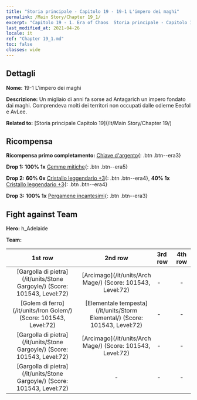 ```yaml
---
title: "Storia principale - Capitolo 19 - 19-1 L'impero dei maghi"
permalink: /Main Story/Chapter 19_1/
excerpt: "Capitolo 19 - 1. Era of Chaos  Storia principale - Capitolo 19_1. 19-1 L'impero dei maghi"
last_modified_at: 2021-04-26
locale: it
ref: "Chapter 19_1.md"
toc: false
classes: wide
---
```


## Dettagli

 **Nome:** 19-1 L'impero dei maghi

 **Descrizione:** Un migliaio di anni fa sorse ad Antagarich un impero fondato dai maghi. Comprendeva molti dei territori non occupati dalle odierne Eeofol e AvLee.

 **Related to:** [Storia principale Capitolo 19](/it/Main Story/Chapter 19/)

## Ricompensa

 **Ricompensa primo completamento:** [Chiave d'argento](/ItemsIT/con_693/){: .btn .btn--era3}

 **Drop 1:** **100% 1x** [Gemme mitiche](/ItemsIT/mat_65/){: .btn .btn--era5}

 **Drop 2:** **60% 0x** [Cristallo leggendario +3](/ItemsIT/mat_59/){: .btn .btn--era4}, **40% 1x** [Cristallo leggendario +3](/ItemsIT/mat_59/){: .btn .btn--era4}

 **Drop 3:** **100% 1x** [Pergamene incantesimi](/ItemsIT/con_694/){: .btn .btn--era3}


## Fight against Team
 **Hero:** h_Adelaide

 **Team:**


  | 1st row | 2nd row | 3rd row | 4th row |
  |:----:|:----:|:----|:----:|
  | [Gargolla di pietra](/it/units/Stone Gargoyle/) (Score: 101543, Level:72)  | [Arcimago](/it/units/Arch Mage/) (Score: 101543, Level:72)  | - | - |
  | [Golem di ferro](/it/units/Iron Golem/) (Score: 101543, Level:72)  | [Elementale tempesta](/it/units/Storm Elemental/) (Score: 101543, Level:72)  | - | - |
  | [Gargolla di pietra](/it/units/Stone Gargoyle/) (Score: 101543, Level:72)  | [Arcimago](/it/units/Arch Mage/) (Score: 101543, Level:72)  | - | - |
  | [Gargolla di pietra](/it/units/Stone Gargoyle/) (Score: 101543, Level:72)  | - | - | - |


